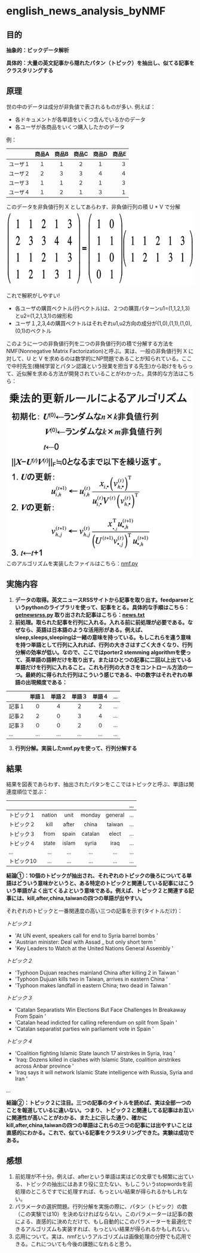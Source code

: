 # english_news_analysis_byNMF

## 目的
**抽象的：ビックデータ解析**  

**具体的：大量の英文記事から隠れたパタン（トピック）を抽出し、似てる記事をクラスタリングする**

## 原理
世の中のデータは成分が非負値で表されるものが多い. 例えば：
+ 各ドキュメントが各単語をいくつ含んでいるかのデータ
+ 各ユーザが各商品をいくつ購入したかのデータ

例： 

|  |商品A|商品B|商品C|商品D|商品E|
|--|:--:|:---:|:--:|:--:|---:|
|ユーザ１|１|１|２|１|３|
|ユーザ２|２|３|３|４|４|
|ユーザ３|１|１|２|１|３|
|ユーザ４|１|２|１|３|１|

このデータを非負値行列 X としてあらわす、非負値行列の積 U * V で分解
<img src="https://github.com/luguorenjian/english_news_analysis_byNMF/blob/master/nmf.png" width=600 height=200 />

これで解釈がしやすい! 
+ 各ユーザの購買ベクトル(行ベクトル)は、２つの購買パターンu1=(1,1,2,1,3)とu2=(1,2,1,3,1)の線形和　
+ ユーザ１,2,3,4の購買ベクトルはそれぞれu1,u2方向の成分が(1,0),(1,1),(1,0),(0,1)のベクトル 

このように一つの非負値行列を二つの非負値行列の積で分解する方法をNMF(Nonnegative Matrix Factorization)と呼ぶ。実は、一般の非負値行列 X に対して、U と V を求めるのは数学的にNP問題であることが知られている。ここで中村先生(機械学習とパタン認識という授業を担当する先生)から助けをもらって、近似解を求める方法が開発されていることがわかった。具体的な方法はこちら： 

<img src="https://github.com/luguorenjian/english_news_analysis_byNMF/blob/master/nmf更新ルール.png" width=500 height=450 />
このアルゴリズムを実装したファイルはこちら：<a href="https://github.com/luguorenjian/english_news_analysis_byNMF/blob/master/nmf.py" target="_blank">nmf.py</a>

## 実施内容
1. **データの取得。英文ニュースRSSサイトから記事を取り出す。feedparserというpythonのライブラリを使って、記事をとる。具体的な手順はこちら：
<a href="https://github.com/luguorenjian/english_news_analysis_byNMF/blob/master/getnewsrss.py" target="_blank">getnewsrss.py</a> 取り出された記事はこちら：<a href="https://github.com/luguorenjian/english_news_analysis_byNMF/blob/master/news.txt" target="_blank">news.txt</a>**
2. **前処理。取られた記事を行列に入れる。入れる前に前処理が必要である。なぜなら、英語は日本語のような活用形がある。例えば、sleep,sleeps,sleepingは一緒の意味を持っている。もしこれらを違う意味を持つ単語として行列に入れれば、行列の大きさはすごく大きくなり、行列分解の効率が低い。なので、ここではporter2 stemming algorithmを使って、英単語の語幹だけを取り出す。またはひとつの記事に二回以上出ている単語だけを行列に入れること。これも行列の大きさをコントロール方法の一つ。最終的に得られた行列はこういう感じである、中の数字はそれぞれの単語の出現頻度である：**

|  |単語１|単語２|単語３|単語４|...|
|--|:--:|:---:|:--:|:--:|---:|
|記事１|０|４|２|２|...|
|記事２|２|０|３|４|...|
|記事３|０|０|２|０|...|
|...|...|...|...|...|...|
3. **行列分解。実装したnmf.pyを使って、行列分解する**
## 結果
結果を図表であらわす、抽出されたパタンをここではトピックと呼ぶ、単語は関連度順位で並ぶ：

|  | | | | |...|
|--|:--:|:---:|:--:|:--:|---:|
|トピック１|nation|unit|monday|general|...|
|トピック２|kill|after|china|taiwan|...|
|トピック３|from|spain|catalan|elect|...|
|トピック４|state|islam|syria|iraq|...|
|...|...|...|...|...|...|
|トピック10|...|...|...|...|...|

**結論①：10個のトピックが抽出され、それぞれのトピックの後ろについてる単語はどういう意味かというと、ある特定のトピックと関連している記事にはこういう単語がよく出てくるよという意味である。例えば、トピック２と関連する記事には、kill,after,china,taiwanの四つの単語が出やすい。**

それぞれのトピックと一番関連度の高い三つの記事を示す(タイトルだけ)：

_トピック１_
- 'At UN event, speakers call for end to Syria barrel bombs '
- 'Austrian minister: Deal with Assad _ but only short term '
- 'Key Leaders to Watch at the United Nations General Assembly '

_トピック２_
- 'Typhoon Dujuan reaches mainland China after killing 2 in Taiwan '
- 'Typhoon Dujuan kills two in Taiwan, arrives in eastern China '
- 'Typhoon makes landfall in eastern China; two dead in Taiwan '

_トピック３_
- 'Catalan Separatists Win Elections But Face Challenges In Breakaway From Spain '
- 'Catalan head indicted for calling referendum on split from Spain '
- 'Catalan separatist parties win parliament vote in Spain '

_トピック４_
- 'Coalition fighting Islamic State launch 17 airstrikes in Syria, Iraq '
- 'Iraq: Dozens killed in clashes with Islamic State, coalition airstrikes across Anbar province '
- 'Iraq says it will network Islamic State intelligence with Russia, Syria and Iran '

_..._

**結論②：トピック２に注目。三つの記事のタイトルを読めば、実は全部一つのことを報道しているに違いない。つまり、トピック２と関連してる記事はお互いに関連性が高いことがわかる、また上に示した通り、確かにkill,after,china,taiwanの四つの単語はこれらの三つの記事には出やすいことは直感的にわかる。これで、似ている記事をクラスタリングできた。実験は成功である。**

## 感想
1. 前処理が不十分。例えば、afterという単語は実はどの文章でも頻繁に出ている、トピックの抽出にはあまり役に立たない、もしこういうstopwordsを前処理のところですでに処理すれば、もっといい結果が得られるかもしれない。
2. パラメータの選択問題。行列分解を実施の際に、パタン（トピック）の数（この実験では10）を決めなければならない。このパラメーターは記事の数による、直感的に決めただけで、もし自動的にこのパラメーターを最適化できるアルゴリズムも実装すれば、もっといい結果が得られるかもしれない。
3. 応用について。実は、nmfというアルゴリズムは画像処理の分野でも応用できる。これについても今後の課題になれると思う。




